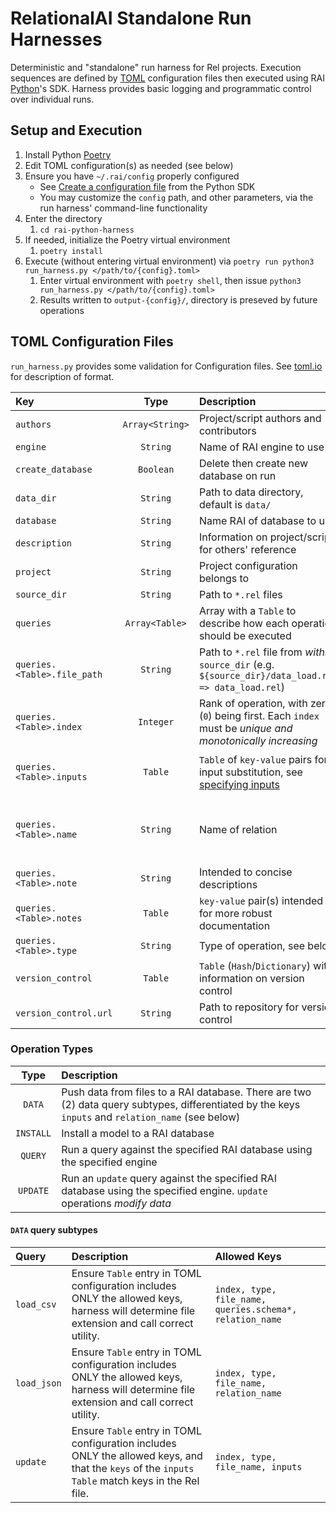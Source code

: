 # RelationalAI Standalone Run Harnesses
Deterministic and "standalone" run harness for Rel projects. Execution sequences are defined by [TOML][tomlio] configuration files then executed using RAI [Python][raisdkpython]'s SDK. Harness provides basic logging and programmatic control over individual runs.

## Setup and Execution
1. Install Python [Poetry][pypoetry]
1. Edit TOML configuration(s) as needed (see below)
1. Ensure you have `~/.rai/config` properly configured
   - See [Create a configuration file](https://github.com/relationalai/rai-sdk-python#create-a-configuration-file) from the Python SDK
   - You may customize the `config` path, and other parameters, via the run harness' command-line functionality
1. Enter the directory
   1. `cd rai-python-harness`
1. If needed, initialize the Poetry virtual environment
   1. `poetry install`
1. Execute (without entering virtual environment) via `poetry run python3 run_harness.py </path/to/{config}.toml>`
   1. Enter virtual environment with `poetry shell`, then issue `python3 run_harness.py </path/to/{config}.toml>`
   1. Results written to `output-{config}/`, directory is preseved by future operations
   
## TOML Configuration Files
`run_harness.py` provides some validation for Configuration files. See [toml.io][tomlio] for description of format.

| Key                         | Type            | Description                                                                                                | Required?                                      |
|:----------------------------|:---------------:|:-----------------------------------------------------------------------------------------------------------|:----------------------------------------------:|
| `authors`                   | `Array<String>` | Project/script authors and contributors                                                                    | `Y`                                            |
| `engine`                    | `String`        | Name of RAI engine to use                                                                                  | `Y`                                            |
| `create_database`           | `Boolean`       | Delete then create new database on run                                                                     | `Y`                                            |
| `data_dir`                  | `String`        | Path to data directory, default is `data/`                                                                 | `Y`                                            |
| `database`                  | `String`        | Name RAI of database to use                                                                                | `Y`                                            |
| `description`               | `String`        | Information on project/script for others' reference                                                        | `Y`                                            |
| `project`                   | `String`        | Project configuration belongs to                                                                           | `Y`                                            |
| `source_dir`                | `String`        | Path to `*.rel` files                                                                                      | `Y`                                            |
| `queries`                   | `Array<Table>`  | Array with a `Table` to describe how each operation should be executed                                     | `Y`                                            |
| `queries.<Table>.file_path` | `String`        | Path to `*.rel` file from _within_ `source_dir` (e.g. `${source_dir}/data_load.rel => data_load.rel`)      | `ALL queries`                                  |
| `queries.<Table>.index`     | `Integer`       | Rank of operation, with zero (`0`) being first. Each `index` must be _unique and monotonically increasing_ | `ALL queries`                                  |
| `queries.<Table>.inputs`    | `Table`         | `Table` of `key-value` pairs for input substitution, see [specifying inputs][raiinputs]                    | `DATA queries` using `update`                  |
| `queries.<Table>.name`      | `String`        | Name of relation                                                                                           | `DATA queries` using `load_csv` or `load_json` |
| `queries.<Table>.note`      | `String`        | Intended to concise descriptions                                                                           |                                                |
| `queries.<Table>.notes`     | `Table`         | `key-value` pair(s) intended for more robust documentation                                                 |                                                |
| `queries.<Table>.type`      | `String`        | Type of operation, see below                                                                               | `ALL queries`                                  |
| `version_control`           | `Table`         | `Table` (`Hash`/`Dictionary`) with information on version control                                          | `Y`                                            |
| `version_control.url`       | `String`        | Path to repository for version control                                                                     | `Y`                                            |

### Operation Types
| Type      | Description                                                                                                                                        |
|:---------:|:---------------------------------------------------------------------------------------------------------------------------------------------------|
| `DATA`    | Push data from files to a RAI database. There are two (2) data query subtypes, differentiated by the keys `inputs` and `relation_name` (see below) |
| `INSTALL` | Install a model to a RAI database                                                                                                                  |
| `QUERY`   | Run a query against the specified RAI database using the specified engine                                                                          |
| `UPDATE`  | Run an `update` query against the specified RAI database using the specified engine. `update` operations _modify data_                             |

#### `DATA` query subtypes
| Query       | Description                                                                                                                                        | Allowed Keys                                             |
|:------------|:---------------------------------------------------------------------------------------------------------------------------------------------------|:---------------------------------------------------------|
| `load_csv`  | Ensure `Table` entry in TOML configuration includes ONLY the allowed keys, harness will determine file extension and call correct utility.         | `index, type, file_name, queries.schema*, relation_name` |
| `load_json` | Ensure `Table` entry in TOML configuration includes ONLY the allowed keys, harness will determine file extension and call correct utility.         | `index, type, file_name, relation_name`                  |
| `update`    | Ensure `Table` entry in TOML configuration includes ONLY the allowed keys, and that the `keys` of the `inputs` `Table` match keys in the Rel file. | `index, type, file_name, inputs`                         |

[pypoetry]: https://python-poetry.org/
[raiinputs]: https://docs.relational.ai/rkgms/sdk/python-sdk#specifying-inputs
[raisdkjulia]: https://github.com/RelationalAI/rai-sdk-julia
[raisdkpython]: https://github.com/RelationalAI/rai-sdk-python
[tomlio]: https://toml.io/
